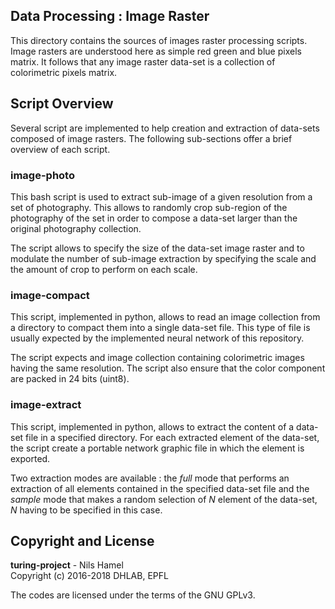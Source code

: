 ## Data Processing : Image Raster

This directory contains the sources of images raster processing scripts. Image
rasters are understood here as simple red green and blue pixels matrix. It
follows that any image raster data-set is a collection of colorimetric pixels
matrix.

## Script Overview

Several script are implemented to help creation and extraction of data-sets
composed of image rasters. The following sub-sections offer a brief overview of
each script.

### image-photo

This bash script is used to extract sub-image of a given resolution from a set
of photography. This allows to randomly crop sub-region of the photography of
the set in order to compose a data-set larger than the original photography
collection.

The script allows to specify the size of the data-set image raster and to
modulate the number of sub-image extraction by specifying the scale and the
amount of crop to perform on each scale.

### image-compact

This script, implemented in python, allows to read an image collection from a
directory to compact them into a single data-set file. This type of file is
usually expected by the implemented neural network of this repository.

The script expects and image collection containing colorimetric images having
the same resolution. The script also ensure that the color component are packed
in 24 bits (uint8).

### image-extract

This script, implemented in python, allows to extract the content of a data-set
file in a specified directory. For each extracted element of the data-set, the
script create a portable network graphic file in which the element is exported.

Two extraction modes are available : the _full_ mode that performs an extraction
of all elements contained in the specified data-set file and the _sample_ mode
that makes a random selection of _N_ element of the data-set, _N_ having to be
specified in this case.

## Copyright and License

**turing-project** - Nils Hamel <br >
Copyright (c) 2016-2018 DHLAB, EPFL

The codes are licensed under the terms of the GNU GPLv3.
